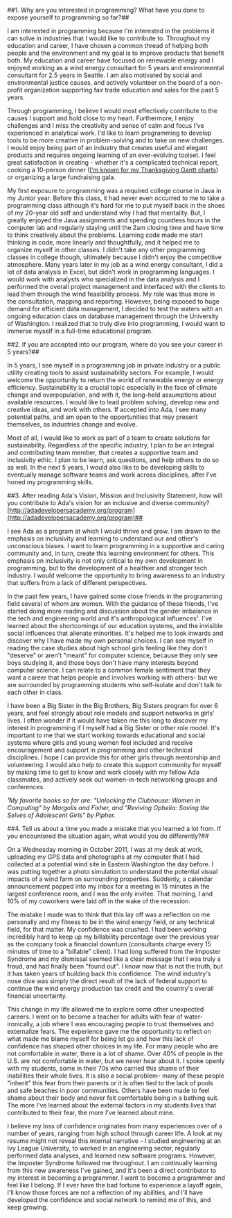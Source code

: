 ##1. Why are you interested in programming? What have you done to expose yourself to programming so far?##

I am interested in programming because I&#39;m interested in the problems it can solve in industries that I would like to contribute to. Throughout my education and career, I have chosen a common thread of helping both people and the environment and my goal is to improve products that benefit both. My education and career have focused on renewable energy and I enjoyed working as a wind energy consultant for 5 years and environmental consultant for 2.5 years in Seattle. I am also motivated by social and environmental justice causes, and actively volunteer on the board of a non-profit organization supporting fair trade education and sales for the past 5 years.

Through programming, I believe I would most effectively contribute to the causes I support and hold close to my heart. Furthermore, I enjoy challenges and I miss the creativity and sense of calm and focus I&#39;ve experienced in analytical work. I&#39;d like to learn programming to develop tools to be more creative in problem-solving and to take on new challenges. I would enjoy being part of an industry that creates useful and elegant products and requires ongoing learning of an ever-evolving toolset. I feel great satisfaction in creating - whether it&#39;s a complicated technical report, cooking a 10-person dinner ([I&#39;m known for my Thanksgiving Gantt charts](https://www.dropbox.com/s/q8sm86y1e7qggur/Thanksgiving%20Gantt%20Chart%202015.png?dl=0)) or organizing a large fundraising gala.

My first exposure to programming was a required college course in Java in my Junior year. Before this class, it had never even occurred to me to take a programming class although it&#39;s hard for me to put myself back in the shoes of my 20-year old self and understand why I had that mentality. But, I greatly enjoyed the Java assignments and spending countless hours in the computer lab and regularly staying until the 2am closing time and have time to think creatively about the problems. Learning code made me start thinking in code, more linearly and thoughtfully, and it helped me to organize myself in other classes. I didn&#39;t take any other programming classes in college though, ultimately because I didn&#39;t enjoy the competitive atmosphere. Many years later in my job as a wind energy consultant, I did a lot of data analysis in Excel, but didn&#39;t work in programming languages. I would work with analysts who specialized in the data analysis and I performed the overall project management and interfaced with the clients to lead them through the wind feasibility process. My role was thus more in the consultation, mapping and reporting. However, being exposed to huge demand for efficient data management, I decided to test the waters with an ongoing education class on database management through the University of Washington. I realized that to truly dive into programming, I would want to immerse myself in a full-time educational program.



##2. If you are accepted into our program, where do you see your career in 5 years?##

In 5 years, I see myself in a programming job in private industry or a public utility creating tools to assist sustainability sectors. For example, I would welcome the opportunity to return the world of renewable energy or energy efficiency. Sustainability is a crucial topic especially in the face of climate change and overpopulation, and with it, the long-held assumptions about available resources. I would like to lead problem solving, develop new and creative ideas, and work with others. If accepted into Ada, I see many potential paths, and am open to the opportunities that may present themselves, as industries change and evolve.

Most of all, I would like to work as part of a team to create solutions for sustainability.  Regardless of the specific industry, I plan to be an integral and contributing team member, that creates a supportive team and inclusivity ethic. I plan to be learn, ask questions, and help others to do so as well. In the next 5 years, I would also like to be developing skills to eventually manage software teams and work across disciplines, after I&#39;ve honed my programming skills.



##3. After reading Ada&#39;s Vision, Mission and Inclusivity Statement, how will you contribute to Ada&#39;s vision for an inclusive and diverse community? [http://adadevelopersacademy.org/program](http://adadevelopersacademy.org/program)##

I see Ada as a program at which I would thrive and grow. I am drawn to the emphasis on inclusivity and learning to understand our and other&#39;s unconscious biases. I want to learn programming in a supportive and caring community and, in turn, create this learning environment for others.  This emphasis on inclusivity is not only critical to my own development in programming, but to the development of a healthier and stronger tech industry. I would welcome the opportunity to bring awareness to an industry that suffers from a lack of different perspectives.

In the past few years, I have gained some close friends in the programming field several of whom are women. With the guidance of these friends, I&#39;ve started doing more reading and discussion about the gender imbalance in the tech and engineering world and it&#39;s anthropological influences¹. I&#39;ve learned about the shortcomings of our education systems, and the invisible social influences that alienate minorities. It&#39;s helped me to look inwards and discover why I have made my own personal choices. I can see myself in reading the case studies about high school girls feeling like they don&#39;t &quot;deserve&quot; or aren&#39;t &quot;meant&quot; for computer science, because they only see boys studying it, and those boys don&#39;t have many interests beyond computer science. I can relate to a common female sentiment that they want a career that helps people and involves working with others- but we are surrounded by programming students who self-isolate and don&#39;t talk to each other in class.

I have been a Big Sister in the Big Brothers, Big Sisters program for over 6 years, and feel strongly about role models and support networks in girls&#39; lives. I often wonder if it would have taken me this long to discover my interest in programming if I myself had a Big Sister or other role model. It&#39;s important to me that we start working towards educational and social systems where girls and young women feel included and receive encouragement and support in programming and other technical disciplines. I hope I can provide this for other girls through mentorship and volunteering. I would also help to create this support community for myself by making time to get to know and work closely with my fellow Ada classmates, and actively seek out women-in-tech networking groups and conferences.

_¹My favorite books so far are: &quot;Unlocking the Clubhouse: Women in Computing&quot; by Margolis and Fisher, and &quot;Reviving Ophelia: Saving the Selves of Adolescent Girls&quot; by Pipher._



##4. Tell us about a time you made a mistake that you learned a lot from. If you encountered the situation again, what would you do differently?##

On a Wednesday morning in October 2011, I was at my desk at work, uploading my GPS data and photographs at my computer that I had collected at a potential wind site in Eastern Washington the day before. I was putting together a photo simulation to understand the potential visual impacts of a wind farm on surrounding properties. Suddenly, a calendar announcement popped into my inbox for a meeting in 15 minutes in the largest conference room, and I was the only invitee. That morning, I and 10% of my coworkers were laid off in the wake of the recession.

The mistake I made was to think that this lay off was a reflection on me personally and my fitness to be in the wind energy field, or any technical field, for that matter. My confidence was crushed. I had been working incredibly hard to keep up my billability percentage over the previous year as the company took a financial downturn (consultants charge every 15 minutes of time to a &quot;billable&quot; client). I had long suffered from the Imposter Syndrome and my dismissal seemed like a clear message that I was truly a fraud, and had finally been &quot;found out&quot;. I know now that is not the truth, but it has taken years of building back this confidence. The wind industry&#39;s nose dive was simply the direct result of the lack of federal support to continue the wind energy production tax credit and the country&#39;s overall financial uncertainty.

This change in my life allowed me to explore some other unexpected careers. I went on to become a teacher for adults with fear of water- ironically, a job where I was encouraging people to trust themselves and externalize fears. The experience gave me the opportunity to reflect on what made me blame myself for being let go and how this lack of confidence has shaped other choices in my life. For many people who are not comfortable in water, there is a lot of shame. Over 40% of people in the U.S. are not comfortable in water, but we never hear about it. I spoke openly with my students, some in their 70s who carried this shame of their inabilities their whole lives. It is also a social problem- many of these people &quot;inherit&quot; this fear from their parents or it is often tied to the lack of pools and safe beaches in poor communities. Others have been made to feel shame about their body and never felt comfortable being in a bathing suit. The more I&#39;ve learned about the external factors in my students lives that contributed to their fear, the more I&#39;ve learned about mine.

I believe my loss of confidence originates from many experiences over of a number of years, ranging from high school through career life. A look at my resume might not reveal this internal narrative – I studied engineering at an Ivy League University, to worked in an engineering sector, regularly performed data analyses, and learned new software programs. However, the Imposter Syndrome followed me throughout. I am continually learning from this new awareness I&#39;ve gained, and it&#39;s been a direct contributor to my interest in becoming a programmer. I want to become a programmer and feel like I belong. If I ever have the bad fortune to experience a layoff again, I&#39;ll know those forces are not a reflection of my abilities, and I&#39;ll have developed the confidence and social network to remind me of this, and keep growing.

